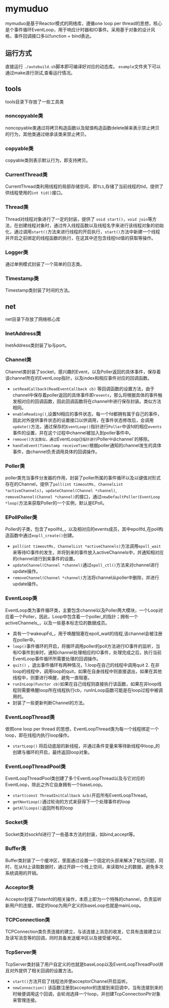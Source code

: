 # mymuduo
mymuduo是基于Reactor模式的网络库，遵循one loop per thread的思想，核心是个事件循环EventLoop，用于响应计时器和IO事件。采用基于对象的设计风格，事件回调接口多以function + bind表达。
## 运行方式
直接运行 `./autobuild.sh`脚本即可编译好对应的动态库。
`example`文件夹下可以通过make进行测试,查看运行情况。
## tools
tools目录下存放了一些工具类
### noncopyable类
noncopyable类通过将拷贝构造函数以及赋值构造函数delete掉来表示禁止拷贝的行为，其他类通过继承该类来禁止拷贝。
### copyable类
copyable类则表示默认行为，即支持拷贝。
### CurrentThread类
CurrentThread类利用线程的局部存储空间，即`TLS`,存储了当前线程的tid，提供了供线程使用的`int tid()`接口。
### Thread类
Thread对线程对象进行了一定的封装，提供了 `void start()`，`void join`等方法，在创建线程对象时，通过传入线程函数以及线程名字来进行该线程对象的初始化，通过调用`start()`方法来进行线程的开启执行，`start()`方法中新建一个线程并开启之前绑定的线程函数的执行，在这其中还包含线程tid值的获取等操作。
### Logger类
通过单例模式封装了一个简单的日志类。
### Timestamp类
Timestamp类封装了时间的方法。

## net
net目录下存放了网络核心库
### InetAddress类
InetAddress类封装了Ip与port。
### Channel类
Channel类封装了socket，感兴趣的Event，以及Poller返回的具体事件，保存着该channel所在的EventLoop指针，以及index和相应事件对应的回调函数。

- `setReadCallback(ReadEventCallback cb)` 等回调函数的设置方法，由于channel中保存着poller返回的具体事件即`revents`，那么将根据具体的事件触发相对应的回调函数，因此回调函数将在channel中进行保存封装。类似方法相同。
- `enableReading()`,设置fd相应的事件状态，每一个fd都拥有属于自己的事件，因此对外提供事件状态的设置接口以供调用，在事件状态修改后，会调用`update()`方法，通过保存的`EventLoop()`指针进行`Poller`中该fd的相应`events`事件的设置，并在这个过程中channel被加入到poller事件中。
- `remove()方法类似，通过`EventLoop()`指针进行`Poller`中该`channel`的移除。
- `handleEvent(Timestamp receiveTime)`根据poller通知的channel发生的具体事件，由channel负责调用具体的回调操作。

### Poller类
poller类充当事件分发器的作用，封装了poller所属的事件循环以及以键值对形式存在的Channel，提供了`poll(int timeoutMs, ChannelList *activeChannels)`，`updateChannel(Channel *channel)`, `removeChannel(Channel *channel)`的接口，通过`newDefaultPoller(EventLoop *loop)`方法来获取Poller的一个实例，默认是EPoll。

### EPollPoller类
Poller的子类，包含了epollfd_，以及相对应的events成员，其中epollfd_在poll构造函数中通过`eopll_create()`创建。

- `poll(int timeoutMs, ChannelList *activeChannels)`方法调用`epoll_wait`来等待IO事件的发生，并将到来的事件放入activeChannels中，并通知相对应的channel进行到来事件的设置。
- `updateChannel(Channel *channel)`通过`epoll_ctl()`方法来对channel进行update操作。
- `removeChannel(Channel *channel)`方法将channel从poller中删除，并进行update操作。
### EventLoop类
EventLoop类为事件循环类，主要包含channel以及Poller两大模块，一个Loop对应着一个Poller，因此，Loop中包含着一个poller_的指针；拥有一个activeChannels_，以及一些基本标志位的数据成员。

- 具有一个wakeupFd_，用于唤醒阻塞在epoll_wait的线程,该channel会被注册在poller中。
- `loop()`事件循环的开启，将循环调用poller的poll方法进行IO事件的监听，当有IO事件到来时，通知channel处理相应的IO事件，处理完成之后，执行当前EventLoop事件循环所需要处理的回调操作。
- `quit()` ，退出事件循环有两种情况，1.loop在自己的线程中调用quit  2. 在非loop的线程中，调用loop的quit，如果在自身线程中则直接退出，如果在其他线程中，则要进行唤醒，避免一直阻塞。
- `runInLoop(Functor cb)`如果在自己线程则直接执行该函数，如果在非loop线程则需要唤醒loop所在线程执行cb，runInLoop函数可能是在loop过程中被调用的。
- 封装了一些更新判断Channel的方法。
### EventLoopThread类
依照one loop per thread 的思想，EventLoopThread类为每一个线程绑定一个loop，即在线程内执行loop操作。
- `startLoop()` 将启动底层的新线程，并通过条件变量来等待新线程中loop_的创建与循环的开启，最终返回loop对象。
### EventLoopThreadPool类
EventLoopThreadPool类创建了多个EventLoopThread以及与它对应的EventLoop，除此之外它自身拥有一个baseLoop。

- `start(const ThreadInitCallback &cb)`开启所有EventLoopThread。
- `getNextLoop()`通过轮询的方式来获得下一个处理事件的loop
- `getAllLoops()`返回所有的loop
### Socket类
Socket类对sockfd进行了一些基本方法的封装，如bind,accept等。
### Buffer类
Buffer类封装了一个缓冲区，里面通过设置一个固定的头部来解决了粘包问题，同时，在从fd上读取数据时，通过开辟一个栈上空间，来读取fd上的数据，避免多次系统调用的开销。
### Acceptor类
Acceptor封装了listenfd的相关操作，本质上即为一个特殊的channel，负责监听新用户的连接，绑定的loop为用户定义的baseLoop也就是mainLoop。
### TCPConnection类
TCPConnection类负责连接的建立，与该连接上消息的收发，它具有连接建立以及读写消息等的回调，同时具备发送缓冲区以及接受缓冲区。
### TcpServer类
TcpServer类封装了用户自定义的也就是baseLoop以及EventLoopThreadPool并且对外提供了相关回调的设置方法。
- `start()`方法开启了线程池并使acceptorChannel开启监听。
- `newConnection()` 该函数注册到acceptor的连接到来回调中，当有连接到来的时候便调用这个回调，会轮询选择一个loop，并创建TcpConnectionPtr对象来管理连接。
